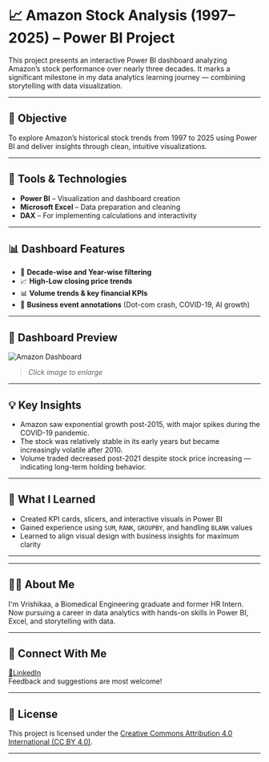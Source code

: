 # 📈 Amazon Stock Analysis (1997–2025) – Power BI Project

This project presents an interactive Power BI dashboard analyzing Amazon’s stock performance over nearly three decades. It marks a significant milestone in my data analytics learning journey — combining storytelling with data visualization.

---

## 🎯 Objective

To explore Amazon’s historical stock trends from 1997 to 2025 using Power BI and deliver insights through clean, intuitive visualizations.

---

## 🧰 Tools & Technologies

- **Power BI** – Visualization and dashboard creation
- **Microsoft Excel** – Data preparation and cleaning
- **DAX** – For implementing calculations and interactivity

---

## 📊 Dashboard Features

- 📆 **Decade-wise and Year-wise filtering**
- 📈 **High-Low closing price trends**
- 📊 **Volume trends & key financial KPIs**
- 📌 **Business event annotations** (Dot-com crash, COVID-19, AI growth)

---

## 📸 Dashboard Preview

![Amazon Dashboard](Images/dashboard_preview.png)

> *Click image to enlarge*

---

## 💡 Key Insights

- Amazon saw exponential growth post-2015, with major spikes during the COVID-19 pandemic.
- The stock was relatively stable in its early years but became increasingly volatile after 2010.
- Volume traded decreased post-2021 despite stock price increasing — indicating long-term holding behavior.

---

## 🧠 What I Learned

- Created KPI cards, slicers, and interactive visuals in Power BI
- Gained experience using `SUM`, `RANK`, `GROUPBY`, and handling `BLANK` values
- Learned to align visual design with business insights for maximum clarity

---

---

## 🙋‍♀️ About Me

I'm Vrishikaa, a Biomedical Engineering graduate and former HR Intern.  
Now pursuing a career in data analytics with hands-on skills in Power BI, Excel, and storytelling with data.

---

## 🔗 Connect With Me

[📍LinkedIn](https://www.linkedin.com/in/vrishikaa-krishnamoorthy-589606217)  
Feedback and suggestions are most welcome!

---

## 📌 License

This project is licensed under the [Creative Commons Attribution 4.0 International (CC BY 4.0)](https://creativecommons.org/licenses/by/4.0/).

---

